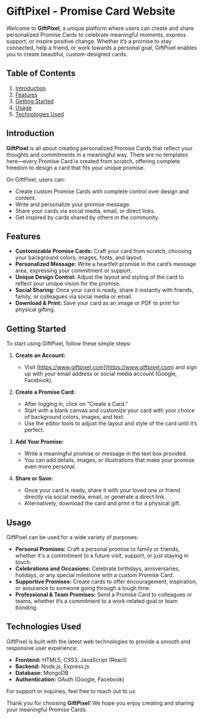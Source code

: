 # GiftPixel - Promise Card Website

Welcome to **GiftPixel**, a unique platform where users can create and share personalized Promise Cards to celebrate meaningful moments, express support, or inspire positive change. Whether it’s a promise to stay connected, help a friend, or work towards a personal goal, GiftPixel enables you to create beautiful, custom-designed cards.

## Table of Contents

1. [Introduction](#introduction)
2. [Features](#features)
3. [Getting Started](#getting-started)
4. [Usage](#usage)
5. [Technologies Used](#technologies-used)

## Introduction

**GiftPixel** is all about creating personalized Promise Cards that reflect your thoughts and commitments in a meaningful way. There are no templates here—every Promise Card is created from scratch, offering complete freedom to design a card that fits your unique promise.

On GiftPixel, users can:
- Create custom Promise Cards with complete control over design and content.
- Write and personalize your promise message.
- Share your cards via social media, email, or direct links.
- Get inspired by cards shared by others in the community.

## Features

- **Customizable Promise Cards:** Craft your card from scratch, choosing your background colors, images, fonts, and layout.
- **Personalized Message:** Write a heartfelt promise in the card’s message area, expressing your commitment or support.
- **Unique Design Control:** Adjust the layout and styling of the card to reflect your unique vision for the promise.
- **Social Sharing:** Once your card is ready, share it instantly with friends, family, or colleagues via social media or email.
- **Download & Print:** Save your card as an image or PDF to print for physical gifting.

## Getting Started

To start using GiftPixel, follow these simple steps:

1. **Create an Account:**
   - Visit [https://www.giftpixel.com](https://www.giftpixel.com) and sign up with your email address or social media account (Google, Facebook).

2. **Create a Promise Card:**
   - After logging in, click on “Create a Card.”
   - Start with a blank canvas and customize your card with your choice of background colors, images, and text.
   - Use the editor tools to adjust the layout and style of the card until it’s perfect.

3. **Add Your Promise:**
   - Write a meaningful promise or message in the text box provided.
   - You can add details, images, or illustrations that make your promise even more personal.

4. **Share or Save:**
   - Once your card is ready, share it with your loved one or friend directly via social media, email, or generate a direct link.
   - Alternatively, download the card and print it for a physical gift.

## Usage

GiftPixel can be used for a wide variety of purposes:

- **Personal Promises:** Craft a personal promise to family or friends, whether it's a commitment to a future visit, support, or just staying in touch.
- **Celebrations and Occasions:** Celebrate birthdays, anniversaries, holidays, or any special milestone with a custom Promise Card.
- **Supportive Promises:** Create cards to offer encouragement, inspiration, or assurance to someone going through a tough time.
- **Professional & Team Promises:** Send a Promise Card to colleagues or teams, whether it’s a commitment to a work-related goal or team bonding.

## Technologies Used

GiftPixel is built with the latest web technologies to provide a smooth and responsive user experience:

- **Frontend:** HTML5, CSS3, JavaScript (React)
- **Backend:** Node.js, Express.js
- **Database:** MongoDB
- **Authentication:** OAuth (Google, Facebook)




For support or inquiries, feel free to reach out to us:



Thank you for choosing **GiftPixel**! We hope you enjoy creating and sharing your meaningful Promise Cards.